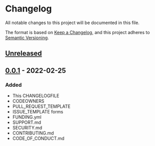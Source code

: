# Changelog

All notable changes to this project will be documented in this file.

The format is based on [Keep a Changelog](https://keepachangelog.com),
and this project adheres to [Semantic Versioning](https://semver.org).

## [Unreleased]

## [0.0.1] - 2022-02-25

### Added

- This CHANGELOGFILE
- CODEOWNERS
- PULL_REQUEST_TEMPLATE
- ISSUE_TEMPLATE forms
- FUNDING.yml
- SUPPORT.md
- SECURITY.md
- CONTRIBUTING.md
- CODE_OF_CONDUCT.md

[unreleased]: https://github.com/briancavanaugh/.github/compare/v0.0.1...HEAD
[0.0.1]: https://github.com/briancavanaugh/.github/releases/tag/v0.0.1